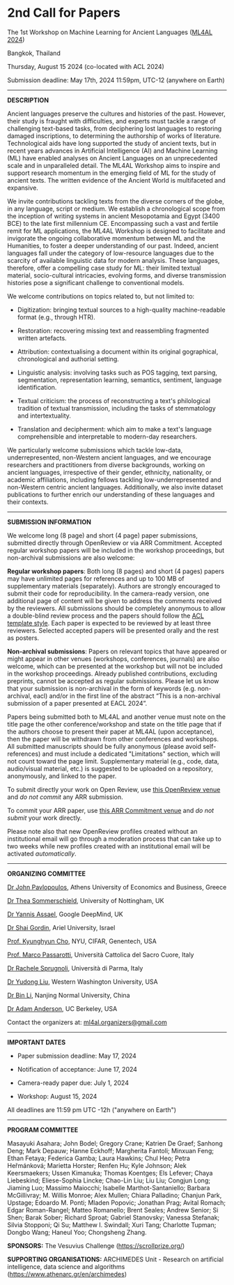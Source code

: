 # 2nd Call for Papers

The 1st Workshop on Machine Learning for Ancient Languages ([ML4AL
2024](http://ml4al.com))

Bangkok, Thailand

Thursday, August 15 2024 (co-located with ACL 2024)

Submission deadline: May 17th, 2024 11:59pm, UTC-12 (anywhere on Earth)

---

**DESCRIPTION**

Ancient languages preserve the cultures and histories of the past. However, their study is fraught with difficulties, and experts must tackle a range of challenging text-based tasks, from deciphering lost languages to restoring damaged inscriptions, to determining the authorship of works of literature. Technological aids have long supported the study of ancient texts, but in recent years advances in Artificial Intelligence (AI) and Machine Learning (ML) have enabled analyses on Ancient Languages on an unprecedented scale and in unparalleled detail. The ML4AL Workshop aims to inspire and support research momentum in the emerging field of ML for the study of ancient texts. The written evidence of the Ancient World is multifaceted and expansive. 

We invite contributions tackling texts from the diverse corners of the globe, in any language, script or medium. We establish a chronological scope from the inception of writing systems in ancient Mesopotamia and Egypt (3400 BCE) to the late first millennium CE. Encompassing such a vast and fertile remit for ML applications, the ML4AL Workshop is designed to facilitate and invigorate the ongoing collaborative momentum between ML and the Humanities, to foster a deeper understanding of our past. Indeed, ancient languages fall under the category of low-resource languages due to the scarcity of available linguistic data for modern analysis. These languages, therefore, offer a compelling case study for ML: their limited textual material, socio-cultural intricacies, evolving forms, and diverse transmission histories pose a significant challenge to conventional models.

We welcome contributions on topics related to, but not limited to:

-   Digitization: bringing textual sources to a high-quality machine-readable format (e.g., through HTR).

-   Restoration: recovering missing text and reassembling fragmented written artefacts.

-   Attribution: contextualising a document within its original gographical, chronological and authorial setting.

-   Linguistic analysis: involving tasks such as POS tagging, text parsing, segmentation, representation learning, semantics, sentiment, language identification.

-   Textual criticism: the process of reconstructing a text's philological tradition of textual transmission, including the tasks of stemmatology and intertextuality.
    
-   Translation and decipherment: which aim to make a text's language comprehensible and interpretable to modern-day researchers.

We particularly welcome submissions which tackle low-data, underrepresented, non-Western ancient languages, and we encourage researchers and practitioners from diverse backgrounds, working on ancient languages, irrespective of their gender, ethnicity, nationality, or academic affiliations, including fellows tackling low-underrepresented and non-Western centric ancient languages.
Additionally, we also invite dataset publications to further enrich our understanding of these languages and their contexts. 

---

**SUBMISSION INFORMATION**

We welcome long (8 page) and short (4 page) paper submissions, submitted directly through OpenReview or via ARR Commitment. Accepted regular workshop papers will be included in the workshop proceedings, but non-archival submissions are also welcome: 

**Regular workshop papers**: Both long (8 pages) and short (4 pages) papers may have unlimited pages for references and up to 100 MB of supplementary materials (separately). Authors are strongly encouraged to submit their code for reproducibility. In the camera-ready version, one additional page of content will be given to address the comments received by the reviewers. All submissions should be completely anonymous to allow a double-blind review process and the papers should follow the [ACL template style](https://github.com/acl-org/acl-style-files). Each paper is expected to be reviewed by at least three reviewers. Selected accepted papers will be presented orally and the rest as posters. 

**Non-archival submissions**: Papers on relevant topics that have appeared or might appear in other venues (workshops, conferences, journals) are also welcome, which can be presented at the workshop but will not be included in the workshop proceedings. Already published contributions, excluding preprints, cannot be accepted as regular submissions. 
Please let us know that your submission is non-archival in the form of keywords (e.g. non-archival, eacl) and/or in the first line of the abstract “This is a non-archival submission of a paper presented at EACL 2024”.

Papers being submitted both to ML4AL and another venue must note on the title page the other conference/workshop and state on the title page that if the authors choose to present their paper at ML4AL (upon acceptance), then the paper will be withdrawn from other conferences and workshops. All submitted manuscripts should be fully anonymous (please avoid self-references) and must include a dedicated "Limitations" section, which will not count toward the page limit. Supplementary material (e.g., code, data, audio/visual material, etc.) is suggested to be uploaded on a repository, anonymously, and linked to the paper.

To submit directly your work on Open Review, use [this OpenReview venue](https://openreview.net/group?id=aclweb.org/ACL/2024/Workshop/ML4AL) and *do not commit* any ARR submission. 

To commit your ARR paper, use [this ARR Commitment venue](https://openreview.net/group?id=aclweb.org/ACL/2024/Workshop/ML4AL_ARR_Commitment) and *do not submit* your work directly. 

Please note also that new OpenReview profiles created without an institutional email will go through a moderation process that can take up to two weeks while new profiles created with an institutional email will be activated *automatically*.

---

**ORGANIZING COMMITTEE**

[Dr John Pavlopoulos](https://ipavlopoulos.github.io), Athens University of Economics and Business, Greece

[Dr Thea Sommerschield](https://theasommerschield.it/), University of Nottingham, UK

[Dr Yannis Assael](https://www.assael.gr/), Google DeepMind, UK

[Dr Shai Gordin](https://digitalpasts.github.io/), Ariel University, Israel

[Prof. Kyunghyun Cho](https://kyunghyuncho.me/), NYU, CIFAR, Genentech, USA

[Prof. Marco Passarotti](https://docenti.unicatt.it/ppd2/en/docenti/14144/marco-carlo-passarotti/profilo), Università Cattolica del Sacro Cuore, Italy

[Dr Rachele Sprugnoli](https://personale.unipr.it/en/ugovdocenti/person/236480), Università di Parma, Italy

[Dr Yudong Liu](https://liuy2.github.io/), Western Washington University, USA

[Dr Bin Li](https://cognitivebase.com/lib/), Nanjing Normal University, China

[Dr Adam Anderson](https://dlab.berkeley.edu/people/adam-anderson), UC Berkeley, USA

Contact the organizers at: [ml4al.organizers@gmail.com](mailto:ml4al.organizers@gmail.com)

---

**IMPORTANT DATES**

-   Paper submission deadline: May 17, 2024

-   Notification of acceptance: June 17, 2024

-   Camera-ready paper due: July 1, 2024

-   Workshop: August 15, 2024

All deadlines are 11:59 pm UTC -12h ("anywhere on Earth")

---

**PROGRAM COMMITTEE**

Masayuki Asahara; John Bodel; Gregory Crane; Katrien De Graef; Sanhong Deng; Mark Depauw; Hanne Eckhoff; Margherita Fantoli; Minxuan Feng; Ethan Fetaya; Federica Gamba; Laura Hawkins; Chul Heo; Petra Heřmánková; Marietta Horster; Renfen Hu; Kyle Johnson; Alek Keersmaekers; Ussen Kimanuka; Thomas Koentges; Els Lefever; Chaya Liebeskind; Eliese-Sophia Lincke; Chao-Lin Liu; Liu Liu; Congjun Long; Jiaming Luo; Massimo Maiocchi; Isabelle Marthot-Santaniello; Barbara McGillivray; M. Willis Monroe; Alex Mullen; Chiara Palladino; Chanjun Park, Upstage; Edoardo M. Ponti; Mladen Popovic; Jonathan Prag; Avital Romach; Edgar Roman-Rangel; Matteo Romanello; Brent Seales; Andrew Senior; Si Shen; Barak Sober; Richard Sproat; Gabriel Stanovsky; Vanessa Stefanak; Silvia Stopponi; Qi Su; Matthew I. Swindall; Xuri Tang; Charlotte Tupman; Dongbo Wang; Haneul Yoo; Chongsheng Zhang.

**SPONSORS:**
The Vesuvius Challenge (https://scrollprize.org/)

**SUPPORTING ORGANISATIONS:**
ARCHIMEDES Unit - Research on artificial intelligence, data science and algorithms (https://www.athenarc.gr/en/archimedes)
